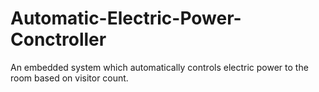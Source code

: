 # Automatic-Electric-Power-Conctroller
An embedded system which automatically controls electric power to the room based on visitor count.
